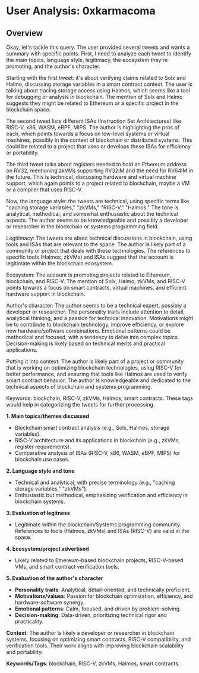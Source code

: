 # User Analysis: 0xkarmacoma

## Overview

<think>
Okay, let's tackle this query. The user provided several tweets and wants a summary with specific points. First, I need to analyze each tweet to identify the main topics, language style, legitimacy, the ecosystem they're promoting, and the author's character.

Starting with the first tweet: it's about verifying claims related to Solx and Halmo, discussing storage variables in a smart contract context. The user is talking about tracing storage access using Halmos, which seems like a tool for debugging or analysis in blockchain. The mention of Solx and Halmo suggests they might be related to Ethereum or a specific project in the blockchain space.

The second tweet lists different ISAs (Instruction Set Architectures) like RISC-V, x86, WASM, eBPF, MIPS. The author is highlighting the pros of each, which points towards a focus on low-level systems or virtual machines, possibly in the context of blockchain or distributed systems. This could be related to a project that uses or develops these ISAs for efficiency or portability.

The third tweet talks about registers needed to hold an Ethereum address on RV32, mentioning zkVMs supporting RV32IM and the need for RV64IM in the future. This is technical, discussing hardware and virtual machine support, which again points to a project related to blockchain, maybe a VM or a compiler that uses RISC-V.

Now, the language style: the tweets are technical, using specific terms like "caching storage variables," "zkVMs," "RISC-V," "Halmos." The tone is analytical, methodical, and somewhat enthusiastic about the technical aspects. The author seems to be knowledgeable and possibly a developer or researcher in the blockchain or systems programming field.

Legitimacy: The tweets are about technical discussions in blockchain, using tools and ISAs that are relevant to the space. The author is likely part of a community or project that deals with these technologies. The references to specific tools (Halmos, zkVMs) and ISAs suggest that the account is legitimate within the blockchain ecosystem.

Ecosystem: The account is promoting projects related to Ethereum, blockchain, and RISC-V. The mention of Solx, Halmo, zkVMs, and RISC-V points towards a focus on smart contracts, virtual machines, and efficient hardware support in blockchain.

Author's character: The author seems to be a technical expert, possibly a developer or researcher. The personality traits include attention to detail, analytical thinking, and a passion for technical innovation. Motivations might be to contribute to blockchain technology, improve efficiency, or explore new hardware/software combinations. Emotional patterns could be methodical and focused, with a tendency to delve into complex topics. Decision-making is likely based on technical merits and practical applications.

Putting it into context: The author is likely part of a project or community that is working on optimizing blockchain technologies, using RISC-V for better performance, and ensuring that tools like Halmos are used to verify smart contract behavior. The author is knowledgeable and dedicated to the technical aspects of blockchain and systems programming.

Keywords: blockchain, RISC-V, zkVMs, Halmos, smart contracts. These tags would help in categorizing the tweets for further processing.
</think>

**1. Main topics/themes discussed**  
- Blockchain smart contract analysis (e.g., Solx, Halmos, storage variables).  
- RISC-V architecture and its applications in blockchain (e.g., zkVMs, register requirements).  
- Comparative analysis of ISAs (RISC-V, x86, WASM, eBPF, MIPS) for blockchain use cases.  

**2. Language style and tone**  
- Technical and analytical, with precise terminology (e.g., "caching storage variables," "zkVMs").  
- Enthusiastic but methodical, emphasizing verification and efficiency in blockchain systems.  

**3. Evaluation of legitness**  
- Legitimate within the blockchain/Systems programming community. References to tools (Halmos, zkVMs) and ISAs (RISC-V) are valid in the space.  

**4. Ecosystem/project advertised**  
- Likely related to Ethereum-based blockchain projects, RISC-V-based VMs, and smart contract verification tools.  

**5. Evaluation of the author's character**  
- **Personality traits**: Analytical, detail-oriented, and technically proficient.  
- **Motivations/values**: Passion for blockchain optimization, efficiency, and hardware-software synergy.  
- **Emotional patterns**: Calm, focused, and driven by problem-solving.  
- **Decision-making**: Data-driven, prioritizing technical rigor and practicality.  

**Context**: The author is likely a developer or researcher in blockchain systems, focusing on optimizing smart contracts, RISC-V compatibility, and verification tools. Their work aligns with improving blockchain scalability and portability.  

**Keywords/Tags**: blockchain, RISC-V, zkVMs, Halmos, smart contracts.